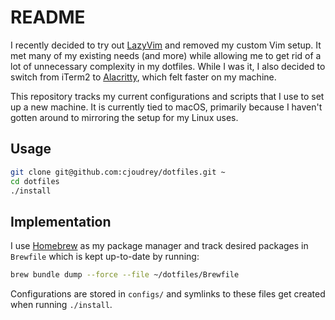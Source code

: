 # README

I recently decided to try out [LazyVim](https://lazyvim.org/) and removed my custom Vim setup. It met many of my existing needs (and more) while allowing me to get rid of a lot of unnecessary complexity in my dotfiles. While I was it, I also decided to switch from iTerm2 to [Alacritty](https://github.com/alacritty/alacritty), which felt faster on my machine.

This repository tracks my current configurations and scripts that I use to set up a new machine. It is currently tied to macOS, primarily because I haven't gotten around to mirroring the setup for my Linux uses.

## Usage

```sh
git clone git@github.com:cjoudrey/dotfiles.git ~
cd dotfiles
./install
```

## Implementation

I use [Homebrew](https://brew.sh/) as my package manager and track desired packages in `Brewfile` which is kept up-to-date by running:

```sh
brew bundle dump --force --file ~/dotfiles/Brewfile
```

Configurations are stored in `configs/` and symlinks to these files get created when running `./install`.
